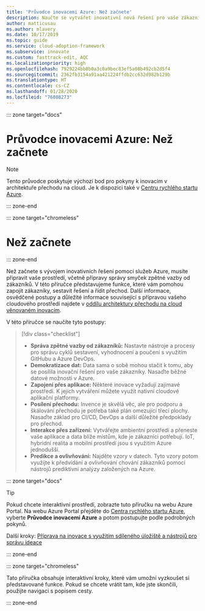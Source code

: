 ```yaml
---
title: 'Průvodce inovacemi Azure: Než začnete'
description: Naučte se vytvářet inovativní nová řešení pro vaše zákazníky s využitím Azure.
author: matticusau
ms.author: mlavery
ms.date: 10/17/2019
ms.topic: guide
ms.service: cloud-adoption-framework
ms.subservice: innovate
ms.custom: fasttrack-edit, AQC
ms.localizationpriority: high
ms.openlocfilehash: 7929224bb8b0a3c0a9bec83ef5a08b492cb2d5f4
ms.sourcegitcommit: 2362fb3154a91aa421224ffdb2cc632d982b129b
ms.translationtype: HT
ms.contentlocale: cs-CZ
ms.lasthandoff: 01/28/2020
ms.locfileid: "76808273"
---
```

::: zone target="docs"

# <a name="azure-innovation-guide-before-you-start"></a>Průvodce inovacemi Azure: Než začnete

> [!NOTE]
> Tento průvodce poskytuje výchozí bod pro pokyny k inovacím v architektuře přechodu na cloud. Je k dispozici také v [Centru rychlého startu Azure](https://portal.azure.com/?feature.quickstart=true#blade/Microsoft_Azure_Resources/QuickstartCenterBlade).

::: zone-end

::: zone target="chromeless"

# <a name="before-you-start"></a>Než začnete

::: zone-end

Než začnete s vývojem inovativních řešení pomocí služeb Azure, musíte připravit vaše prostředí, včetně přípravy správy smyček zpětné vazby od zákazníků. V této příručce představujeme funkce, které vám pomohou zapojit zákazníky, sestavit řešení a řídit přechod. Další informace, osvědčené postupy a důležité informace související s přípravou vašeho cloudového prostředí najdete v [oddílu architektury přechodu na cloud věnovaném inovacím](../index.md).

V této příručce se naučíte tyto postupy:

> [!div class="checklist"]
>
> - **Správa zpětné vazby od zákazníků:** Nastavte nástroje a procesy pro správu cyklů sestavení, vyhodnocení a poučení s využitím GitHubu a Azure DevOps.
> - **Demokratizace dat:** Data sama o sobě mohou stačit k tomu, aby se posílila inovační řešení pro vaše zákazníky. Nasaďte běžné datové možnosti v Azure.
> - **Zapojení přes aplikace:** Některé inovace vyžadují zajímavé prostředí. K jejich vytváření můžete využít nativní cloudové aplikační platformy.
> - **Posílení přechodu:** Invence je skvělá věc, ale pro podporu a škálování přechodu je potřeba také plán omezující třecí plochy. Nasaďte základ pro CI/CD, DevOps a další důležité předpoklady pro přechod.
> - **Interakce přes zařízení:** Vytvářejte ambientní prostředí a přeneste vaše aplikace a data blíže místům, kde je zákazníci potřebují. IoT, hybridní realita a mobilní prostředí jsou s využitím Azure jednodušší.
> - **Predikce a ovlivňování:** Najděte vzory v datech. Tyto vzory potom využijte k předvídání a ovlivňování chování zákazníků pomocí nástrojů prediktivní analýzy založených na Azure.

::: zone target="docs"

> [!TIP]
> Pokud chcete interaktivní prostředí, zobrazte tuto příručku na webu Azure Portal. Na webu Azure Portal přejděte do [Centra rychlého startu Azure](https://portal.azure.com/?feature.quickstart=true#blade/Microsoft_Azure_Resources/QuickstartCenterBlade), vyberte **Průvodce inovacemi Azure** a potom postupujte podle podrobných pokynů.

Další kroky: [Příprava na inovace s využitím sdíleného úložiště a nástrojů pro správu ideace](./adoption.md)

::: zone-end

::: zone target="chromeless"

Tato příručka obsahuje interaktivní kroky, které vám umožní vyzkoušet si představované funkce. Pokud se chcete vrátit tam, kde jste skončili, použijte navigaci s popisem cesty.

::: zone-end
